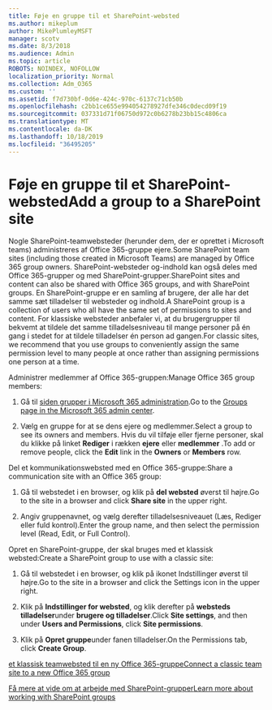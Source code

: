 ```yaml
---
title: Føje en gruppe til et SharePoint-websted
ms.author: mikeplum
author: MikePlumleyMSFT
manager: scotv
ms.date: 8/3/2018
ms.audience: Admin
ms.topic: article
ROBOTS: NOINDEX, NOFOLLOW
localization_priority: Normal
ms.collection: Adm_O365
ms.custom: ''
ms.assetid: f7d730bf-0d6e-424c-970c-6137c71cb50b
ms.openlocfilehash: c2bb1ce655e994054278927dfe346c0decd09f19
ms.sourcegitcommit: 037331d71f06750d972c0b6278b23bb15c4806ca
ms.translationtype: MT
ms.contentlocale: da-DK
ms.lasthandoff: 10/18/2019
ms.locfileid: "36495205"
---
```

# <a name="add-a-group-to-a-sharepoint-site"></a><span data-ttu-id="d514b-102">Føje en gruppe til et SharePoint-websted</span><span class="sxs-lookup"><span data-stu-id="d514b-102">Add a group to a SharePoint site</span></span>

<span data-ttu-id="d514b-103">Nogle SharePoint-teamwebsteder (herunder dem, der er oprettet i Microsoft teams) administreres af Office 365-gruppe ejere.</span><span class="sxs-lookup"><span data-stu-id="d514b-103">Some SharePoint team sites (including those created in Microsoft Teams) are managed by Office 365 group owners.</span></span> <span data-ttu-id="d514b-104">SharePoint-websteder og-indhold kan også deles med Office 365-grupper og med SharePoint-grupper.</span><span class="sxs-lookup"><span data-stu-id="d514b-104">SharePoint sites and content can also be shared with Office 365 groups, and with SharePoint groups.</span></span> <span data-ttu-id="d514b-105">En SharePoint-gruppe er en samling af brugere, der alle har det samme sæt tilladelser til websteder og indhold.</span><span class="sxs-lookup"><span data-stu-id="d514b-105">A SharePoint group is a collection of users who all have the same set of permissions to sites and content.</span></span> <span data-ttu-id="d514b-106">For klassiske websteder anbefaler vi, at du brugergrupper til bekvemt at tildele det samme tilladelsesniveau til mange personer på én gang i stedet for at tildele tilladelser én person ad gangen.</span><span class="sxs-lookup"><span data-stu-id="d514b-106">For classic sites, we recommend that you use groups to conveniently assign the same permission level to many people at once rather than assigning permissions one person at a time.</span></span>
  
<span data-ttu-id="d514b-107">Administrer medlemmer af Office 365-gruppen:</span><span class="sxs-lookup"><span data-stu-id="d514b-107">Manage Office 365 group members:</span></span>
  
1. <span data-ttu-id="d514b-108">Gå til [siden grupper i Microsoft 365 administration](https://portal.office.com/adminportal/home#/groups).</span><span class="sxs-lookup"><span data-stu-id="d514b-108">Go to the [Groups page in the Microsoft 365 admin center](https://portal.office.com/adminportal/home#/groups).</span></span>
    
2. <span data-ttu-id="d514b-109">Vælg en gruppe for at se dens ejere og medlemmer.</span><span class="sxs-lookup"><span data-stu-id="d514b-109">Select a group to see its owners and members.</span></span> <span data-ttu-id="d514b-110">Hvis du vil tilføje eller fjerne personer, skal du klikke på linket **Rediger** i rækken **ejere** eller **medlemmer** .</span><span class="sxs-lookup"><span data-stu-id="d514b-110">To add or remove people, click the **Edit** link in the **Owners** or **Members** row.</span></span> 
    
<span data-ttu-id="d514b-111">Del et kommunikationswebsted med en Office 365-gruppe:</span><span class="sxs-lookup"><span data-stu-id="d514b-111">Share a communication site with an Office 365 group:</span></span>
  
1. <span data-ttu-id="d514b-112">Gå til webstedet i en browser, og klik på **del websted** øverst til højre.</span><span class="sxs-lookup"><span data-stu-id="d514b-112">Go to the site in a browser and click **Share site** in the upper right.</span></span> 
    
2. <span data-ttu-id="d514b-113">Angiv gruppenavnet, og vælg derefter tilladelsesniveauet (Læs, Rediger eller fuld kontrol).</span><span class="sxs-lookup"><span data-stu-id="d514b-113">Enter the group name, and then select the permission level (Read, Edit, or Full Control).</span></span>
    
<span data-ttu-id="d514b-114">Opret en SharePoint-gruppe, der skal bruges med et klassisk websted:</span><span class="sxs-lookup"><span data-stu-id="d514b-114">Create a SharePoint group to use with a classic site:</span></span>
  
1. <span data-ttu-id="d514b-115">Gå til webstedet i en browser, og klik på ikonet Indstillinger øverst til højre.</span><span class="sxs-lookup"><span data-stu-id="d514b-115">Go to the site in a browser and click the Settings icon in the upper right.</span></span>
    
2. <span data-ttu-id="d514b-116">Klik på **Indstillinger for websted**, og klik derefter på **websteds tilladelser**under **brugere og tilladelser**.</span><span class="sxs-lookup"><span data-stu-id="d514b-116">Click **Site settings**, and then under **Users and Permissions**, click **Site permissions**.</span></span>
    
3. <span data-ttu-id="d514b-117">Klik på **Opret gruppe**under fanen tilladelser.</span><span class="sxs-lookup"><span data-stu-id="d514b-117">On the Permissions tab, click **Create Group**.</span></span>
    
[<span data-ttu-id="d514b-118">et klassisk teamwebsted til en ny Office 365-gruppe</span><span class="sxs-lookup"><span data-stu-id="d514b-118">Connect a classic team site to a new Office 365 group</span></span>](https://go.microsoft.com/fwlink/?linkid=2008654)
  
[<span data-ttu-id="d514b-119">Få mere at vide om at arbejde med SharePoint-grupper</span><span class="sxs-lookup"><span data-stu-id="d514b-119">Learn more about working with SharePoint groups</span></span>](https://go.microsoft.com/fwlink/?linkid=874658)
  

